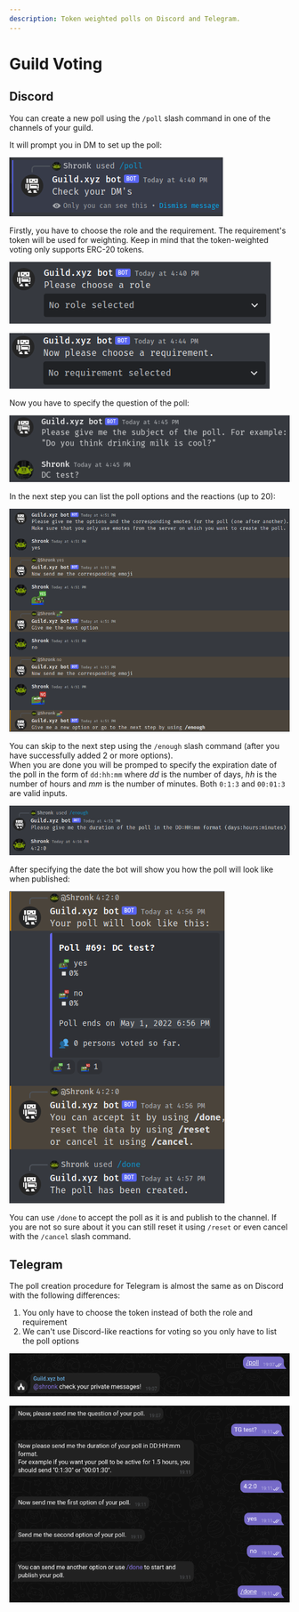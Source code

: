 ```yaml
---
description: Token weighted polls on Discord and Telegram.
---
```


# Guild Voting

## Discord

You can create a new poll using the `/poll` slash command in one of the channels of your guild.

It will prompt you in DM to set up the poll:

![](<.gitbook/assets/image (15).png>)

Firstly, you have to choose the role and the requirement. The requirement's token will be used for weighting. Keep in mind that the token-weighted voting only supports ERC-20 tokens.

![](<.gitbook/assets/image (5).png>)

![](<.gitbook/assets/image (2).png>)

Now you have to specify the question of the poll:

![](<.gitbook/assets/image (3).png>)

In the next step you can list the poll options and the reactions (up to 20):

![](<.gitbook/assets/image (7).png>)

You can skip to the next step using the `/enough` slash command (after you have successfully added 2 or more options).\
When you are done you will be promped to specify the expiration date of the poll in the form of `dd:hh:mm` where _dd_ is the number of days, _hh_ is the number of hours and _mm_ is the number of minutes. Both `0:1:3` and `00:01:3` are valid inputs.

![](<.gitbook/assets/image (9).png>)

After specifying the date the bot will show you how the poll will look like when published:

![](<.gitbook/assets/image (6).png>)



You can use `/done` to accept the poll as it is and publish to the channel. If you are not so sure about it you can still reset it using `/reset` or even cancel with the `/cancel` slash command.



## Telegram

The poll creation procedure for Telegram is almost the same as on Discord with the following differences:

1. You only have to choose the token instead of both the role and requirement
2. We can't use Discord-like reactions for voting so you only have to list the poll options

![](<.gitbook/assets/image (18).png>)&#x20;

![](<.gitbook/assets/image (4).png>)

